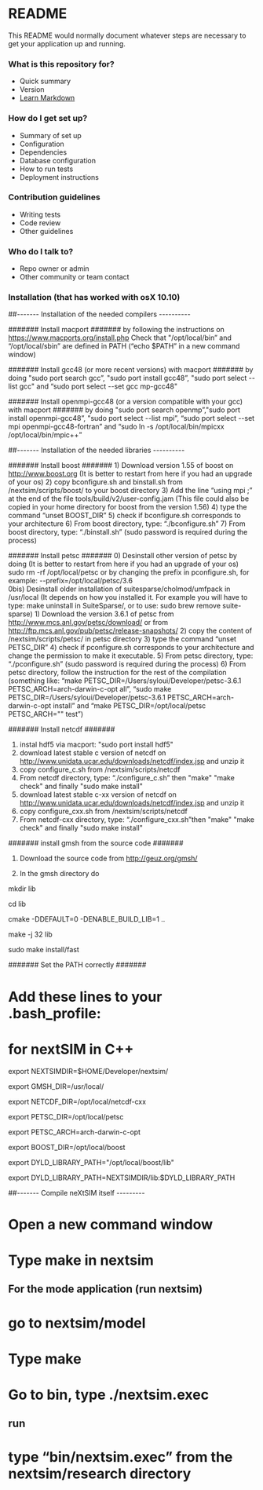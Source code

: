 # README #

This README would normally document whatever steps are necessary to get your application up and running.

### What is this repository for? ###

* Quick summary
* Version
* [Learn Markdown](https://bitbucket.org/tutorials/markdowndemo)

### How do I get set up? ###

* Summary of set up
* Configuration
* Dependencies
* Database configuration
* How to run tests
* Deployment instructions

### Contribution guidelines ###

* Writing tests
* Code review
* Other guidelines

### Who do I talk to? ###

* Repo owner or admin
* Other community or team contact

### Installation (that has worked with osX 10.10) ###

##------- Installation of the needed compilers ----------

####### Install macport ####### 
	by following the instructions on https://www.macports.org/install.php
	Check that "/opt/local/bin” and “/opt/local/sbin” are defined in PATH (“echo $PATH” in a new command window)

####### Install gcc48 (or more recent versions) with macport ####### 
	by doing "sudo port search gcc”, "sudo port install gcc48”, "sudo port select --list gcc" and “sudo port select --set gcc mp-gcc48"

####### Install openmpi-gcc48 (or a version compatible with your gcc) with macport ####### 
	by doing "sudo port search openmp”,"sudo port install openmpi-gcc48”, "sudo port select --list mpi”, “sudo port select --set mpi openmpi-gcc48-fortran” and “sudo ln -s /opt/local/bin/mpicxx /opt/local/bin/mpic++”


##------- Installation of the needed libraries ----------

####### Install boost #######
	1) Download version 1.55 of boost on http://www.boost.org (It is better to restart from here if you had an upgrade of your os)
	2) copy bconfigure.sh and binstall.sh from /nextsim/scripts/boost/ to your boost directory
	3) Add the line “using mpi ;” at the end of the file tools/build/v2/user-config.jam (This file could also be copied in your home directory for boost from the version 1.56)
	4) type the command “unset BOOST_DIR”
	5) check if bconfigure.sh corresponds to your architecture
	6) From boost directory, type: “./bconfigure.sh”
	7) From boost directory, type: “./binstall.sh” (sudo password is required during the process)

####### Install petsc #######
	0) Desinstall other version of petsc by doing (It is better to restart from here if you had an upgrade of your os)
			sudo rm -rf /opt/local/petsc
		or by changing the prefix in pconfigure.sh, for example:
			--prefix=/opt/local/petsc/3.6	
	0bis) Desinstall older installation of suitesparse/cholmod/umfpack in /usr/local (It depends on how you installed it. For example you will have to type: make uninstall in SuiteSparse/, or to use: sudo brew remove suite-sparse)
	1) Download the version 3.6.1 of petsc 
	from http://www.mcs.anl.gov/petsc/download/
	or from http://ftp.mcs.anl.gov/pub/petsc/release-snapshots/
	2) copy the content of /nextsim/scripts/petsc/ in petsc directory
	3) type the command “unset PETSC_DIR”
	4) check if pconfigure.sh corresponds to your architecture and change the permission to make it executable.
	5) From petsc directory, type: “./pconfigure.sh” (sudo password is required during the process)
	6) From petsc directory, follow the instruction for the rest of the compilation (something like: “make PETSC_DIR=/Users/syloui/Developer/petsc-3.6.1 PETSC_ARCH=arch-darwin-c-opt all”, “sudo make PETSC_DIR=/Users/syloui/Developer/petsc-3.6.1 PETSC_ARCH=arch-darwin-c-opt install” and “make PETSC_DIR=/opt/local/petsc PETSC_ARCH="" test”)


####### Install netcdf #######
1) instal hdf5 via macport: "sudo port install hdf5"
2) download latest stable c version of netcdf on http://www.unidata.ucar.edu/downloads/netcdf/index.jsp and unzip it
3) copy configure_c.sh from /nextsim/scripts/netcdf
4) From netcdf directory, type: “./configure_c.sh” then "make" "make check" and finally "sudo make install"
5) download latest stable c-xx version of netcdf on http://www.unidata.ucar.edu/downloads/netcdf/index.jsp and unzip it
6) copy configure_cxx.sh from /nextsim/scripts/netcdf
7) From netcdf-cxx directory, type: “./configure_cxx.sh”then "make" "make check" and finally "sudo make install"

####### install gmsh from the source code #######

1) Download the source code from http://geuz.org/gmsh/

2) In the gmsh directory do

mkdir lib

cd lib

cmake -DDEFAULT=0 -DENABLE_BUILD_LIB=1 ..

make -j 32 lib

sudo make install/fast

####### Set the PATH correctly #######

# Add these lines to your .bash_profile:

# for nextSIM in C++
export NEXTSIMDIR=$HOME/Developer/nextsim/

export GMSH_DIR=/usr/local/

export NETCDF_DIR=/opt/local/netcdf-cxx

export PETSC_DIR=/opt/local/petsc

export PETSC_ARCH=arch-darwin-c-opt

export BOOST_DIR=/opt/local/boost

export DYLD_LIBRARY_PATH="/opt/local/boost/lib"

export DYLD_LIBRARY_PATH=NEXTSIMDIR/lib:$DYLD_LIBRARY_PATH

##-------  Compile neXtSIM itself --------- 

# Open a new command window

# Type make in nextsim

## For the mode application (run nextsim)

# go to nextsim/model

# Type make

# Go to bin, type ./nextsim.exec

## run

# type “bin/nextsim.exec” from the nextsim/research directory